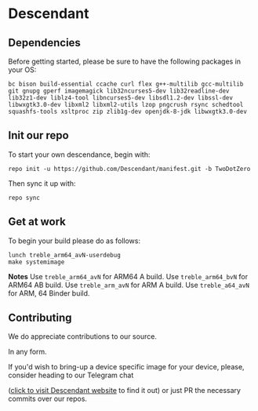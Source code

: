 # Descendant 

## Dependencies
Before getting started, please be sure to have the following packages in your OS:

```bc bison build-essential ccache curl flex g++-multilib gcc-multilib git gnupg gperf imagemagick lib32ncurses5-dev lib32readline-dev lib32z1-dev liblz4-tool libncurses5-dev libsdl1.2-dev libssl-dev libwxgtk3.0-dev libxml2 libxml2-utils lzop pngcrush rsync schedtool squashfs-tools xsltproc zip zlib1g-dev openjdk-8-jdk libwxgtk3.0-dev```

## Init our repo
To start your own descendance, begin with:

```repo init -u https://github.com/Descendant/manifest.git -b TwoDotZero```

Then sync it up with:

```repo sync```

## Get at work 
To begin your build please do as follows:

```. build/envsetup.sh 
lunch treble_arm64_avN-userdebug
make systemimage
```
**Notes**
Use ```treble_arm64_avN``` for ARM64 A build. 
Use ```treble_arm64_bvN``` for ARM64 AB build.
Use ```treble_arm_avN``` for ARM A build.
Use ```treble_a64_avN``` for ARM, 64 Binder build.

## Contributing 
We do appreciate contributions to our source. 

In any form. 

If you'd wish to bring-up a device specific image for your device, please, consider heading to our Telegram chat

([click to visit Descendant website](https://descendant.me/) to find it out) or just PR the necessary commits over our repos.
